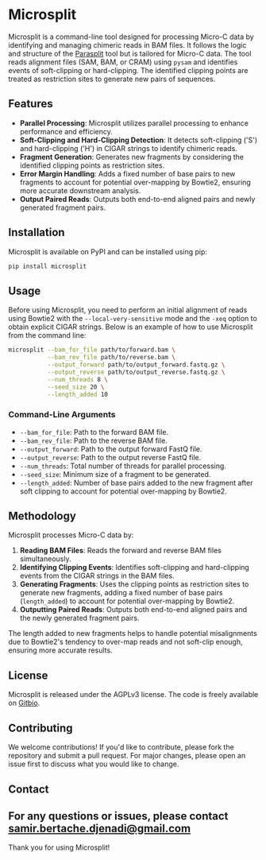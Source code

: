 <!--
SPDX-FileCopyrightText: 2024 Samir Bertache

SPDX-License-Identifier: CC0-1.0
-->
# Microsplit

Microsplit is a command-line tool designed for processing Micro-C data by identifying and managing chimeric reads in BAM files. It follows the logic and structure of the [Parasplit](https://pypi.org/project/parasplit/) tool but is tailored for Micro-C data. The tool reads alignment files (SAM, BAM, or CRAM) using `pysam` and identifies events of soft-clipping or hard-clipping. The identified clipping points are treated as restriction sites to generate new pairs of sequences.

## Features

- **Parallel Processing**: Microsplit utilizes parallel processing to enhance performance and efficiency.
- **Soft-Clipping and Hard-Clipping Detection**: It detects soft-clipping ('S') and hard-clipping ('H') in CIGAR strings to identify chimeric reads.
- **Fragment Generation**: Generates new fragments by considering the identified clipping points as restriction sites.
- **Error Margin Handling**: Adds a fixed number of base pairs to new fragments to account for potential over-mapping by Bowtie2, ensuring more accurate downstream analysis.
- **Output Paired Reads**: Outputs both end-to-end aligned pairs and newly generated fragment pairs.

## Installation

Microsplit is available on PyPI and can be installed using pip:

```bash
pip install microsplit
```

## Usage

Before using Microsplit, you need to perform an initial alignment of reads using Bowtie2 with the `--local-very-sensitive` mode and the `-xeq` option to obtain explicit CIGAR strings. Below is an example of how to use Microsplit from the command line:

```bash
microsplit --bam_for_file path/to/forward.bam \
           --bam_rev_file path/to/reverse.bam \
           --output_forward path/to/output_forward.fastq.gz \
           --output_reverse path/to/output_reverse.fastq.gz \
           --num_threads 8 \
           --seed_size 20 \
           --length_added 10
```

### Command-Line Arguments

- `--bam_for_file`: Path to the forward BAM file.
- `--bam_rev_file`: Path to the reverse BAM file.
- `--output_forward`: Path to the output forward FastQ file.
- `--output_reverse`: Path to the output reverse FastQ file.
- `--num_threads`: Total number of threads for parallel processing.
- `--seed_size`: Minimum size of a fragment to be generated.
- `--length_added`: Number of base pairs added to the new fragment after soft clipping to account for potential over-mapping by Bowtie2.

## Methodology

Microsplit processes Micro-C data by:

1. **Reading BAM Files**: Reads the forward and reverse BAM files simultaneously.
2. **Identifying Clipping Events**: Identifies soft-clipping and hard-clipping events from the CIGAR strings in the BAM files.
3. **Generating Fragments**: Uses the clipping points as restriction sites to generate new fragments, adding a fixed number of base pairs (`length_added`) to account for potential over-mapping by Bowtie2.
4. **Outputting Paired Reads**: Outputs both end-to-end aligned pairs and the newly generated fragment pairs.

The length added to new fragments helps to handle potential misalignments due to Bowtie2's tendency to over-map reads and not soft-clip enough, ensuring more accurate results.


## License

Microsplit is released under the AGPLv3 license. The code is freely available on [Gitbio](https://gitbio.ens-lyon.fr/LBMC/hub/microsplit).

## Contributing

We welcome contributions! If you'd like to contribute, please fork the repository and submit a pull request. For major changes, please open an issue first to discuss what you would like to change.

## Contact

For any questions or issues, please contact samir.bertache.djenadi@gmail.com
---

Thank you for using Microsplit!
